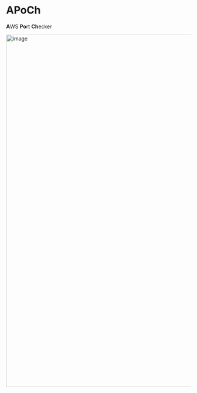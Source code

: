 # APoCh

**A**WS **Po**rt **Ch**ecker

<img width="961" alt="image" src="https://user-images.githubusercontent.com/7364201/233836213-e8cea8c5-70d8-42b2-8fd6-49b2ca4689ae.png">
